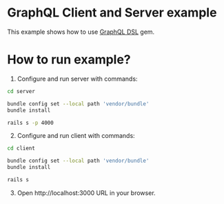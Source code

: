 # GraphQL Client and Server example

This example shows how to use [GraphQL DSL](https://github.com/maxd/graphql-dsl) gem.

# How to run example?

1. Configure and run server with commands:

```bash
cd server

bundle config set --local path 'vendor/bundle'
bundle install

rails s -p 4000
```

2. Configure and run client with commands:

```bash
cd client

bundle config set --local path 'vendor/bundle'
bundle install

rails s
```

3. Open http://localhost:3000 URL in your browser.